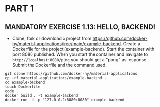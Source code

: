 # PART 1
## MANDATORY EXERCISE 1.13: HELLO, BACKEND!
- Clone, fork or download a project from https://github.com/docker-hy/material-applications/tree/main/example-backend.
Create a Dockerfile for the project (example-backend). Start the container with port 8080 published.
When you start the container and navigate to `http://localhost:8080/ping` you should get a "pong" as response.
Submit the Dockerfile and the command used.

```console
git clone https://github.com/docker-hy/material-applications
cp -rf material-applications/example-backend .
cd example-backend
touch Dockerfile
code .
docker build . -t example-backend
docker run -d -p "127.0.0.1:8080:8080" example-backend
```

